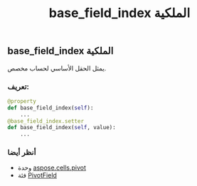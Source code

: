 ﻿---
title: base_field_index الملكية
second_title: Aspose.Cells for Python via .NET API المراجع
description:
type: docs
weight: 180
url: /ar/python-net/aspose.cells.pivot/pivotfield/base_field_index/
is_root: false
---
##  base_field_index الملكية

يمثل الحقل الأساسي لحساب مخصص.
###  تعريف:
```python
@property
def base_field_index(self):
    ...
@base_field_index.setter
def base_field_index(self, value):
    ...
```

###  أنظر أيضا
* وحدة [aspose.cells.pivot](../../)
* فئة [PivotField](/cells/ar/python-net/aspose.cells.pivot/pivotfield)
